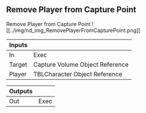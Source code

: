 ## Remove Player from Capture Point
Remove Player from Capture Point
![[../img/nd_img_RemovePlayerFromCapturePoint.png]]

|Inputs||
|--|--|
| In | Exec |
| Target | Capture Volume Object Reference |
| Player | TBLCharacter Object Reference |

|Outputs||
|--|--|
| Out | Exec |

